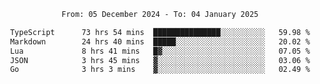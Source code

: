 <div align="center">
<p style="text-align: center;">
<!--START_SECTION:waka-->

```txt
From: 05 December 2024 - To: 04 January 2025

TypeScript      73 hrs 54 mins  ███████████████░░░░░░░░░░   59.98 %
Markdown        24 hrs 40 mins  █████░░░░░░░░░░░░░░░░░░░░   20.02 %
Lua             8 hrs 41 mins   █▓░░░░░░░░░░░░░░░░░░░░░░░   07.05 %
JSON            3 hrs 45 mins   ▓░░░░░░░░░░░░░░░░░░░░░░░░   03.06 %
Go              3 hrs 3 mins    ▓░░░░░░░░░░░░░░░░░░░░░░░░   02.49 %
```

<!--END_SECTION:waka-->
</p>
</div>
